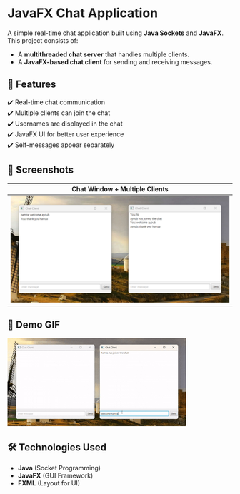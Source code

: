 # JavaFX Chat Application

A simple real-time chat application built using **Java Sockets** and **JavaFX**. This project consists of:

- A **multithreaded chat server** that handles multiple clients.
- A **JavaFX-based chat client** for sending and receiving messages.

## 📌 Features

✔️ Real-time chat communication  
✔️ Multiple clients can join the chat  
✔️ Usernames are displayed in the chat  
✔️ JavaFX UI for better user experience  
✔️ Self-messages appear separately


## 📸 Screenshots

| Chat Window + Multiple Clients       |
|--------------------------------------|
| ![Chat Window](screenshots/img1.png) |

## 🎥 Demo GIF

![Chat Application in Action](screenshots/gif1.gif)

## 🛠️ Technologies Used

- **Java** (Socket Programming)
- **JavaFX** (GUI Framework)
- **FXML** (Layout for UI)

